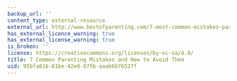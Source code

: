 ```yaml
---
backup_url: ''
content_type: external-resource
external_url: http://www.bestofparenting.com/7-most-common-mistakes-parents-make/
has_external_licence_warning: true
has_external_license_warning: true
is_broken: ''
license: https://creativecommons.org/licenses/by-nc-sa/4.0/
title: 7 Common Parenting Mistakes and How to Avoid Them
uid: 95bfa816-61be-42e8-97fb-aaab6b76527f
---
```

